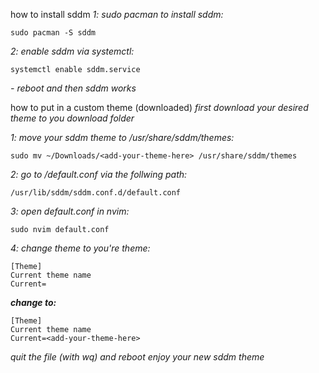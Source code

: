 how to install sddm
_1: sudo pacman to install sddm:_

`sudo pacman -S sddm`

_2: enable sddm via systemctl:_

`systemctl enable sddm.service`

_- reboot and then sddm works_


how to put in a custom theme (downloaded)
_first download your desired theme to you download folder_

_1: move your sddm theme to /usr/share/sddm/themes:_

`sudo mv ~/Downloads/<add-your-theme-here> /usr/share/sddm/themes`

_2: go to /default.conf via the follwing path:_

`/usr/lib/sddm/sddm.conf.d/default.conf`

_3: open default.conf in nvim:_

`sudo nvim default.conf`

_4: change theme to you're theme:_

```
[Theme]
Current theme name
Current=
```
**_change to:_**
```
[Theme]
Current theme name
Current=<add-your-theme-here>
```
_quit the file (with wq) and reboot_
_enjoy your new sddm theme_
